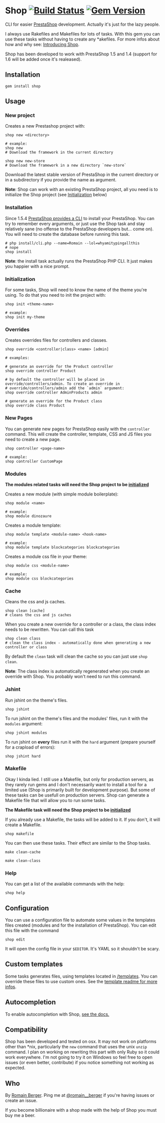 # Shop [![Build Status](https://secure.travis-ci.org/romainberger/shop.png)](http://travis-ci.org/romainberger/shop) [![Gem Version](https://badge.fury.io/rb/shop.png)](http://badge.fury.io/rb/shop)

CLI for easier [PrestaShop](http://www.prestashop.com/en/) development. Actually it's just for the lazy people.

I always use Rakefiles and Makefiles for lots of tasks. With this gem you can use these tasks without having to create any *akefiles. For more infos about how and why see: [Introducing Shop](http://romainberger.com/2013/09/29/introducing-shop/).

Shop has been developed to work with PrestaShop 1.5 and 1.4 (support for 1.6 will be added once it's realeased).

## Installation

    gem install shop

## Usage

### New project

Creates a new Prestashop project with:

    shop new <directory>

    # example:
    shop new
    # Download the framework in the current directory

    shop new new-store
    # Download the framework in a new directory `new-store`

Download the latest stable version of PrestaShop in the current directory or in a subdirectory if you provide the name as argument.

**Note**: Shop can work with an existing PrestaShop project, all you need is to initialize the Shop project (see [Initialization](https://github.com/romainberger/shop/#initialization) below)

### Installation

Since 1.5.4 [PrestaShop provides a CLI](http://doc.prestashop.com/display/PS15/Installing+PrestaShop+using+the+command+line) to install your PrestaShop. You can try to remember every arguments, or just use the Shop task and stay relatively sane (no offense to the PrestaShop developers but... come on). You will need to create the database before running this task.

    # php install/cli.php --name=Romain --lol=whyamitypingallthis
    # nope
    shop install

**Note**: the install task actually runs the PrestaShop PHP CLI. It just makes you happier with a nice prompt.

### Initialization

For some tasks, Shop will need to know the name of the theme you're using. To do that you need to init the project with:

    shop init <theme-name>

    # example:
    shop init my-theme

### Overrides

Creates overrides files for controllers and classes.

    shop override <controller|class> <name> [admin]

    # examples:

    # generate an override for the Product controller
    shop override controller Product

    # by default the controller will be placed in override/controllers/admin. To create an override in
    # override/controllers/admin add the `admin` argument:
    shop override controller AdminProducts admin

    # generate an override for the Product class
    shop override class Product

### New Pages

You can generate new pages for PrestaShop easily with the `controller` command. This will create the controller, template, CSS and JS files you need to create a new page.

    shop controller <page-name>

    # example:
    shop controller CustomPage

### Modules

**The modules related tasks will need the Shop project to be [initialized](https://github.com/romainberger/shop)**

Creates a new module (with simple module boilerplate):

    shop module <name>

    # example:
    shop module dinozaure

Creates a module template:

    shop module template <module-name> <hook-name>

    # example:
    shop module template blockcategories blockcategories

Creates a module css file in your theme:

    shop module css <module-name>

    # example:
    shop module css blockcategories

### Cache

Cleans the css and js caches.

    shop clean [cache]
    # cleans the css and js caches

When you create a new override for a controller or a class, the class index needs to be rewritten. You can call this task

    shop clean class
    # clean the class index - automatically done when generating a new controller or class

By default the `clean` task will clean the cache so you can just use `shop clean`.

**Note**: The class index is automatically regenerated when you create an override with Shop. You probably won't need to run this command.

### Jshint

Run jshint on the theme's files.

    shop jshint

To run jshint on the theme's files and the modules' files, run it with the `modules` argument:

    shop jshint modules

To run jshint on **every** files run it with the `hard` argument (prepare yourself for a crapload of errors):

    shop jshint hard

### Makefile

Okay I kinda lied. I still use a Makefile, but only for production servers, as they rarely run gems and I don't necessarily want to install a tool for a limited use (Shop is primarily built for development purpose). But some of these tasks can be usefull on production servers. Shop can generate a Makefile file that will allow you to run some tasks.

**The Makefile task will need the Shop project to be [initialized](https://github.com/romainberger/shop)**

If you already use a Makefile, the tasks will be added to it. If you don't, it will create a Makefile.

    shop makefile

You can then use these tasks. Their effect are similar to the Shop tasks.

    make clean-cache

    make clean-class


### Help

You can get a list of the available commands with the help:

    shop help

## Configuration

You can use a configuration file to automate some values in the templates files created (modules and for the installation of PrestaShop).
You can edit this file with the command

    shop edit

It will open the config file in your `$EDITOR`. It's YAML so it shouldn't be scary.

## Custom templates

Some tasks generates files, using templates located in [/templates](https://github.com/romainberger/shop/tree/master/templates). You can override these files to use custom ones. See the [template readme for more infos](https://github.com/romainberger/shop/tree/master/templates).

## Autocompletion

To enable autocompletion with Shop, [see the docs.](https://github.com/romainberger/shop/tree/master/completion)

## Compatibility

Shop has been developed and tested on osx. It may not work on platforms other than *nix, particularly the `new` command that uses the unix `unzip` command. I plan on working on rewriting this part with only Ruby so it could work everywhere. I'm not going to try it on Windows so feel free to open issues (or even better, contribute) if you notice something not working as expected.

## Who

By [Romain Berger](http://romainberger.com).
Ping me at [@romain__berger](http://twitter.com/romain__berger) if you're having issues or create an issue.

If you become billionaire with a shop made with the help of Shop you must buy me a beer.
